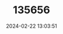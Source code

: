 ---
title: "135656"
category: "Benthophilus macrocephalus"
draft: false
date: 2024-02-22 13:03:51
languages:
  Persian: ["Gavmahi-ye akhtari"]
  Russian: ["Пуголовка большеголовая"]
  English: ["Caspian Tadpole-goby"]
---